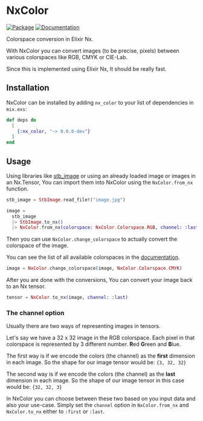 # NxColor

[![Package](https://img.shields.io/badge/-Package-important)](https://hex.pm/packages/nx_color) [![Documentation](https://img.shields.io/badge/-Documentation-blueviolet)](https://hexdocs.pm/nx_color)

Colorspace conversion in Elixir Nx.

With NxColor you can convert images (to be precise, pixels) between various colorspaces
like RGB, CMYK or CIE-Lab.

Since this is implemented using Elixir Nx, It should be really fast.

## Installation

NxColor can be installed by adding `nx_color` to your list of dependencies in `mix.exs`:

```elixir
def deps do
  [
    {:nx_color, "~> 0.0.0-dev"}
  ]
end
```

## Usage

Using libraries like [stb_image](https://hex.pm/packages/stb_image) or using an already loaded
image or images in an Nx.Tensor, You can import them into NxColor using the `NxColor.from_nx`
function.

```elixir
stb_image = StbImage.read_file!("image.jpg")

image =
  stb_image
  |> StbImage.to_nx()
  |> NxColor.from_nx(colorspace: NxColor.Colorspace.RGB, channel: :last)
```

Then you can use `NxColor.change_colorspace` to actually convert the colorspace of the image.

You can see the list of all available colorspaces in the [documentation](https://hexdocs.pm/nx_color/NxColor.html).

```elixir
image = NxColor.change_colorspace(image, NxColor.Colorspace.CMYK)
```

After you are done with the conversions, You can convert your image back to an Nx tensor.

```elixir
tensor = NxColor.to_nx(image, channel: :last)
```

### The channel option

Usually there are two ways of representing images in tensors.

Let's say we have a 32 x 32 image in the RGB colorspace. Each pixel in that colorspace
is represented by 3 different number. **R**ed **G**reen and **B**lue.

The first way is if we encode the colors (the channel) as the **first** dimension in each image.
So the shape for our image tensor would be: `{3, 32, 32}`

The second way is if we encode the colors (the channel) as the **last** dimension in each image.
So the shape of our image tensor in this case would be: `{32, 32, 3}`

In NxColor you can choose between these two based on you input data and also your use-case.
Simply set the `channel` option in `NxColor.from_nx` and `NxColor.to_nx` either to `:first` or `:last`.
